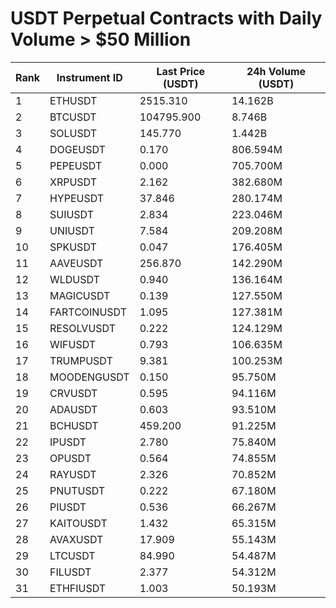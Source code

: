 # USDT Perpetual Contracts with Daily Volume > $50 Million

| Rank | Instrument ID | Last Price (USDT) | 24h Volume (USDT) |
|------|---------------|-------------------|-------------------|
| 1 | ETHUSDT | 2515.310 | 14.162B |
| 2 | BTCUSDT | 104795.900 | 8.746B |
| 3 | SOLUSDT | 145.770 | 1.442B |
| 4 | DOGEUSDT | 0.170 | 806.594M |
| 5 | PEPEUSDT | 0.000 | 705.700M |
| 6 | XRPUSDT | 2.162 | 382.680M |
| 7 | HYPEUSDT | 37.846 | 280.174M |
| 8 | SUIUSDT | 2.834 | 223.046M |
| 9 | UNIUSDT | 7.584 | 209.208M |
| 10 | SPKUSDT | 0.047 | 176.405M |
| 11 | AAVEUSDT | 256.870 | 142.290M |
| 12 | WLDUSDT | 0.940 | 136.164M |
| 13 | MAGICUSDT | 0.139 | 127.550M |
| 14 | FARTCOINUSDT | 1.095 | 127.381M |
| 15 | RESOLVUSDT | 0.222 | 124.129M |
| 16 | WIFUSDT | 0.793 | 106.635M |
| 17 | TRUMPUSDT | 9.381 | 100.253M |
| 18 | MOODENGUSDT | 0.150 | 95.750M |
| 19 | CRVUSDT | 0.595 | 94.116M |
| 20 | ADAUSDT | 0.603 | 93.510M |
| 21 | BCHUSDT | 459.200 | 91.225M |
| 22 | IPUSDT | 2.780 | 75.840M |
| 23 | OPUSDT | 0.564 | 74.855M |
| 24 | RAYUSDT | 2.326 | 70.852M |
| 25 | PNUTUSDT | 0.222 | 67.180M |
| 26 | PIUSDT | 0.536 | 66.267M |
| 27 | KAITOUSDT | 1.432 | 65.315M |
| 28 | AVAXUSDT | 17.909 | 55.143M |
| 29 | LTCUSDT | 84.990 | 54.487M |
| 30 | FILUSDT | 2.377 | 54.312M |
| 31 | ETHFIUSDT | 1.003 | 50.193M |
